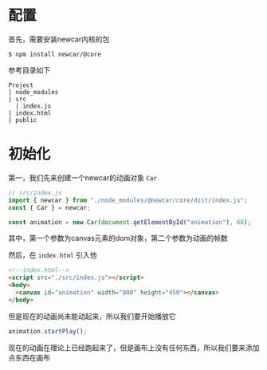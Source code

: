 # 配置
首先，需要安装newcar内核的包
```shell
$ npm install newcar/@core
```

参考目录如下
```
Project
| node_modules
| src
  | index.js
| index.html
| public
```

# 初始化
第一，我们先来创建一个newcar的动画对象 `Car`
```javascript
// src/index.js
import { newcar } from "./node_modules/@newcar/core/dist/index.js";
const { Car } = newcar;

const animation = new Car(document.getElementById("animation"), 60);
```

其中，第一个参数为canvas元素的dom对象，第二个参数为动画的帧数

然后，在 `index.html` 引入他
```html
<!--index.html-->
<script src="./src/index.js"></script>
<body>
  <canvas id="animation" width="800" height="450"></canvas>
</body>
```

但是现在的动画尚未能动起来，所以我们要开始播放它

```javascript
animation.startPlay();
```

现在的动画在理论上已经跑起来了，但是画布上没有任何东西，所以我们要来添加点东西在画布
